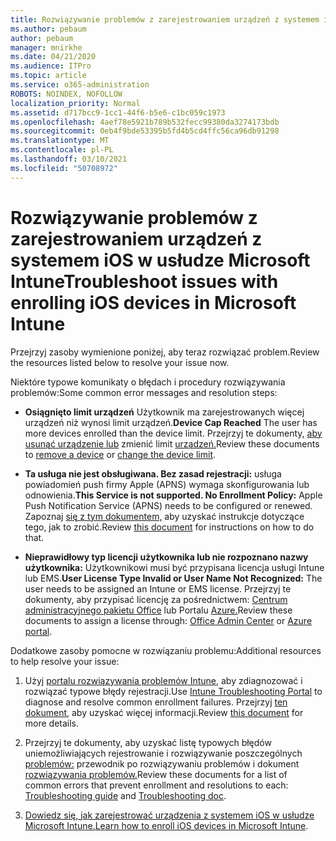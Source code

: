 ```yaml
---
title: Rozwiązywanie problemów z zarejestrowaniem urządzeń z systemem iOS w usłudze Microsoft Intune
ms.author: pebaum
author: pebaum
manager: mnirkhe
ms.date: 04/21/2020
ms.audience: ITPro
ms.topic: article
ms.service: o365-administration
ROBOTS: NOINDEX, NOFOLLOW
localization_priority: Normal
ms.assetid: d717bcc9-1cc1-44f6-b5e6-c1bc059c1973
ms.openlocfilehash: 4aef78e5921b789b532fecc99380da3274173bdb
ms.sourcegitcommit: 0eb4f9bde53395b5fd4b5cd4ffc56ca96db91298
ms.translationtype: MT
ms.contentlocale: pl-PL
ms.lasthandoff: 03/10/2021
ms.locfileid: "50708972"
---
```

# <a name="troubleshoot-issues-with-enrolling-ios-devices-in-microsoft-intune"></a><span data-ttu-id="5ec14-102">Rozwiązywanie problemów z zarejestrowaniem urządzeń z systemem iOS w usłudze Microsoft Intune</span><span class="sxs-lookup"><span data-stu-id="5ec14-102">Troubleshoot issues with enrolling iOS devices in Microsoft Intune</span></span>

<span data-ttu-id="5ec14-103">Przejrzyj zasoby wymienione poniżej, aby teraz rozwiązać problem.</span><span class="sxs-lookup"><span data-stu-id="5ec14-103">Review the resources listed below to resolve your issue now.</span></span> 
  
<span data-ttu-id="5ec14-104">Niektóre typowe komunikaty o błędach i procedury rozwiązywania problemów:</span><span class="sxs-lookup"><span data-stu-id="5ec14-104">Some common error messages and resolution steps:</span></span>
  
- <span data-ttu-id="5ec14-105">**Osiągnięto limit urządzeń** Użytkownik ma zarejestrowanych więcej urządzeń niż wynosi limit urządzeń.</span><span class="sxs-lookup"><span data-stu-id="5ec14-105">**Device Cap Reached** The user has more devices enrolled than the device limit.</span></span> <span data-ttu-id="5ec14-106">Przejrzyj te dokumenty, [aby usunąć urządzenie lub](https://docs.microsoft.com/intune/devices-wipe) zmienić limit [urządzeń.](https://docs.microsoft.com/intune/enrollment-restrictions-set#set-device-limit-restrictions)</span><span class="sxs-lookup"><span data-stu-id="5ec14-106">Review these documents to [remove a device](https://docs.microsoft.com/intune/devices-wipe) or [change the device limit](https://docs.microsoft.com/intune/enrollment-restrictions-set#set-device-limit-restrictions).</span></span>
    
- <span data-ttu-id="5ec14-107">**Ta usługa nie jest obsługiwana. Bez zasad rejestracji:** usługa powiadomień push firmy Apple (APNS) wymaga skonfigurowania lub odnowienia.</span><span class="sxs-lookup"><span data-stu-id="5ec14-107">**This Service is not supported. No Enrollment Policy:** Apple Push Notification Service (APNS) needs to be configured or renewed.</span></span> <span data-ttu-id="5ec14-108">Zapoznaj [się z tym dokumentem,](https://docs.microsoft.com/intune/apple-mdm-push-certificate-get) aby uzyskać instrukcje dotyczące tego, jak to zrobić.</span><span class="sxs-lookup"><span data-stu-id="5ec14-108">Review [this document](https://docs.microsoft.com/intune/apple-mdm-push-certificate-get) for instructions on how to do that.</span></span> 
    
- <span data-ttu-id="5ec14-109">**Nieprawidłowy typ licencji użytkownika lub nie rozpoznano nazwy użytkownika:** Użytkownikowi musi być przypisana licencja usługi Intune lub EMS.</span><span class="sxs-lookup"><span data-stu-id="5ec14-109">**User License Type Invalid or User Name Not Recognized:** The user needs to be assigned an Intune or EMS license.</span></span> <span data-ttu-id="5ec14-110">Przejrzyj te dokumenty, aby przypisać licencję za pośrednictwem: [Centrum administracyjnego pakietu Office](https://docs.microsoft.com/intune/licenses-assign) lub Portalu [Azure.](https://docs.microsoft.com/azure/active-directory/license-users-groups)</span><span class="sxs-lookup"><span data-stu-id="5ec14-110">Review these documents to assign a license through: [Office Admin Center](https://docs.microsoft.com/intune/licenses-assign) or [Azure portal](https://docs.microsoft.com/azure/active-directory/license-users-groups).</span></span>
    
<span data-ttu-id="5ec14-111">Dodatkowe zasoby pomocne w rozwiązaniu problemu:</span><span class="sxs-lookup"><span data-stu-id="5ec14-111">Additional resources to help resolve your issue:</span></span>
  
1. <span data-ttu-id="5ec14-112">Użyj [portalu rozwiązywania problemów Intune,](https://devicemanagement.microsoft.com/#blade/Microsoft_Intune_DeviceSettings/TroubleshootBlade) aby zdiagnozować i rozwiązać typowe błędy rejestracji.</span><span class="sxs-lookup"><span data-stu-id="5ec14-112">Use [Intune Troubleshooting Portal](https://devicemanagement.microsoft.com/#blade/Microsoft_Intune_DeviceSettings/TroubleshootBlade) to diagnose and resolve common enrollment failures.</span></span> <span data-ttu-id="5ec14-113">Przejrzyj [ten dokument,](https://docs.microsoft.com/intune/help-desk-operators) aby uzyskać więcej informacji.</span><span class="sxs-lookup"><span data-stu-id="5ec14-113">Review [this document](https://docs.microsoft.com/intune/help-desk-operators) for more details.</span></span> 
    
2. <span data-ttu-id="5ec14-114">Przejrzyj te dokumenty, aby uzyskać listę typowych błędów uniemożliwiających rejestrowanie i rozwiązywanie poszczególnych [problemów:](https://support.microsoft.com/help/4039809/troubleshooting-ios-device-enrollment-in-intune) przewodnik po rozwiązywaniu problemów i dokument [rozwiązywania problemów.](https://docs.microsoft.com/troubleshoot/mem/intune/troubleshoot-device-enrollment-in-intune)</span><span class="sxs-lookup"><span data-stu-id="5ec14-114">Review these documents for a list of common errors that prevent enrollment and resolutions to each: [Troubleshooting guide](https://support.microsoft.com/help/4039809/troubleshooting-ios-device-enrollment-in-intune) and [Troubleshooting doc](https://docs.microsoft.com/troubleshoot/mem/intune/troubleshoot-device-enrollment-in-intune).</span></span>
    
3. <span data-ttu-id="5ec14-115">[Dowiedz się, jak zarejestrować urządzenia z systemem iOS w usłudze Microsoft Intune.](https://docs.microsoft.com/intune/ios-enroll)</span><span class="sxs-lookup"><span data-stu-id="5ec14-115">[Learn how to enroll iOS devices in Microsoft Intune](https://docs.microsoft.com/intune/ios-enroll).</span></span>
    

